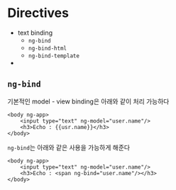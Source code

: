 # Directives

- text binding
	- `ng-bind` 
	- `ng-bind-html`
	- `ng-bind-template`
- 

## `ng-bind`

기본적인 model - view binding은 아래와 같이 처리 가능하다

	<body ng-app>
		<input type="text" ng-model="user.name"/>
		<h3>Echo : {{usr.name}}</h3>
	</body>

`ng-bind`는 아래와 같은 사용을 가능하게 해준다

	<body ng-app>
		<input type="text" ng-model="user.name"/>
		<h3>Echo : <span ng-bind="user.name"/></h3>
	</body>